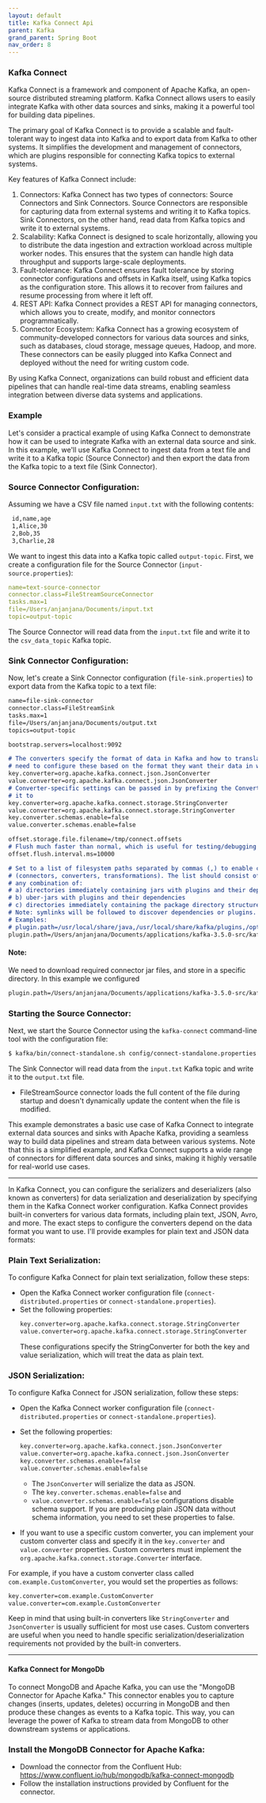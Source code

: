 ```yaml
---
layout: default
title: Kafka Connect Api
parent: Kafka
grand_parent: Spring Boot
nav_order: 8
---
```

### Kafka Connect
Kafka Connect is a framework and component of Apache Kafka, an open-source distributed streaming platform. Kafka Connect allows users to easily integrate Kafka with other data sources and sinks, making it a powerful tool for building data pipelines.

The primary goal of Kafka Connect is to provide a scalable and fault-tolerant way to ingest data into Kafka and to export data from Kafka to other systems. It simplifies the development and management of connectors, which are plugins responsible for connecting Kafka topics to external systems.

Key features of Kafka Connect include:
1. Connectors: Kafka Connect has two types of connectors: Source Connectors and Sink Connectors. Source Connectors are responsible for capturing data from external systems and writing it to Kafka topics. Sink Connectors, on the other hand, read data from Kafka topics and write it to external systems.
2. Scalability: Kafka Connect is designed to scale horizontally, allowing you to distribute the data ingestion and extraction workload across multiple worker nodes. This ensures that the system can handle high data throughput and supports large-scale deployments.
3. Fault-tolerance: Kafka Connect ensures fault tolerance by storing connector configurations and offsets in Kafka itself, using Kafka topics as the configuration store. This allows it to recover from failures and resume processing from where it left off.
4. REST API: Kafka Connect provides a REST API for managing connectors, which allows you to create, modify, and monitor connectors programmatically.
5. Connector Ecosystem: Kafka Connect has a growing ecosystem of community-developed connectors for various data sources and sinks, such as databases, cloud storage, message queues, Hadoop, and more. These connectors can be easily plugged into Kafka Connect and deployed without the need for writing custom code.

By using Kafka Connect, organizations can build robust and efficient data pipelines that can handle real-time data streams, enabling seamless integration between diverse data systems and applications.

### Example
Let's consider a practical example of using Kafka Connect to demonstrate how it can be used to integrate Kafka with an external data source and sink. In this example, we'll use Kafka Connect to ingest data from a text file and write it to a Kafka topic (Source Connector) and then export the data from the Kafka topic to a text file (Sink Connector).
### Source Connector Configuration:
   Assuming we have a CSV file named `input.txt` with the following contents:
   ```markdown
    id,name,age
    1,Alice,30
    2,Bob,35
    3,Charlie,28
   ```
We want to ingest this data into a Kafka topic called `output-topic`.
First, we create a configuration file for the Source Connector (`input-source.properties`):
```yml
name=text-source-connector
connector.class=FileStreamSourceConnector
tasks.max=1
file=/Users/anjanjana/Documents/input.txt
topic=output-topic
```

The Source Connector will read data from the `input.txt` file and write it to the `csv_data_topic` Kafka topic.
### Sink Connector Configuration:
Now, let's create a Sink Connector configuration (`file-sink.properties`) to export data from the Kafka topic to a text file:
```markdown
name=file-sink-connector
connector.class=FileStreamSink
tasks.max=1
file=/Users/anjanjana/Documents/output.txt
topics=output-topic
```

```markdown
bootstrap.servers=localhost:9092

# The converters specify the format of data in Kafka and how to translate it into Connect data. Every Connect user will
# need to configure these based on the format they want their data in when loaded from or stored into Kafka
key.converter=org.apache.kafka.connect.json.JsonConverter
value.converter=org.apache.kafka.connect.json.JsonConverter
# Converter-specific settings can be passed in by prefixing the Converter's setting with the converter we want to apply
# it to
key.converter=org.apache.kafka.connect.storage.StringConverter
value.converter=org.apache.kafka.connect.storage.StringConverter
key.converter.schemas.enable=false
value.converter.schemas.enable=false

offset.storage.file.filename=/tmp/connect.offsets
# Flush much faster than normal, which is useful for testing/debugging
offset.flush.interval.ms=10000

# Set to a list of filesystem paths separated by commas (,) to enable class loading isolation for plugins
# (connectors, converters, transformations). The list should consist of top level directories that include 
# any combination of: 
# a) directories immediately containing jars with plugins and their dependencies
# b) uber-jars with plugins and their dependencies
# c) directories immediately containing the package directory structure of classes of plugins and their dependencies
# Note: symlinks will be followed to discover dependencies or plugins.
# Examples: 
# plugin.path=/usr/local/share/java,/usr/local/share/kafka/plugins,/opt/connectors,
plugin.path=/Users/anjanjana/Documents/applications/kafka-3.5.0-src/kafka-plugins/libs,
```
#### Note:
We need to download required connector jar files, and store in a specific directory. 
In this example we configured
```markdown
plugin.path=/Users/anjanjana/Documents/applications/kafka-3.5.0-src/kafka-plugins/libs,
```
### Starting the Source Connector:
Next, we start the Source Connector using the `kafka-connect` command-line tool with the configuration file:
```markdown
$ kafka/bin/connect-standalone.sh config/connect-standalone.properties config/input-source.properties config/file-sink.properties
```

The Sink Connector will read data from the `input.txt` Kafka topic and write it to the `output.txt` file.

* FileStreamSource connector loads the full content of the file during startup and doesn't dynamically update the content when the file is modified.

This example demonstrates a basic use case of Kafka Connect to integrate external data sources and sinks with Apache Kafka, providing a seamless way to build data pipelines and stream data between various systems. Note that this is a simplified example, and Kafka Connect supports a wide range of connectors for different data sources and sinks, making it highly versatile for real-world use cases.

---
In Kafka Connect, you can configure the serializers and deserializers (also known as converters) for data serialization and deserialization by specifying them in the Kafka Connect worker configuration. Kafka Connect provides built-in converters for various data formats, including plain text, JSON, Avro, and more. The exact steps to configure the converters depend on the data format you want to use. I'll provide examples for plain text and JSON data formats:

### Plain Text Serialization:
To configure Kafka Connect for plain text serialization, follow these steps:
* Open the Kafka Connect worker configuration file (`connect-distributed.properties` or `connect-standalone.properties`).
* Set the following properties:
    ```markdown
    key.converter=org.apache.kafka.connect.storage.StringConverter
    value.converter=org.apache.kafka.connect.storage.StringConverter
   ```
  These configurations specify the StringConverter for both the key and value serialization, which will treat the data as plain text.
### JSON Serialization:
To configure Kafka Connect for JSON serialization, follow these steps:
* Open the Kafka Connect worker configuration file (`connect-distributed.properties` or `connect-standalone.properties`).
* Set the following properties:
    ```markdown
    key.converter=org.apache.kafka.connect.json.JsonConverter
    value.converter=org.apache.kafka.connect.json.JsonConverter
    key.converter.schemas.enable=false
    value.converter.schemas.enable=false
   ```
    * The `JsonConverter` will serialize the data as JSON.
    * The `key.converter.schemas.enable=false` and 
    * `value.converter.schemas.enable=false` configurations disable schema support. If you are producing plain JSON data without schema information, you need to set these properties to false.

* If you want to use a specific custom converter, you can implement your custom converter class and specify it in the `key.converter` and `value.converter` properties. Custom converters must implement the `org.apache.kafka.connect.storage.Converter` interface.

For example, if you have a custom converter class called `com.example.CustomConverter`, you would set the properties as follows:
```markdown
key.converter=com.example.CustomConverter
value.converter=com.example.CustomConverter
```
Keep in mind that using built-in converters like `StringConverter` and `JsonConverter` is usually sufficient for most use cases. Custom converters are useful when you need to handle specific serialization/deserialization requirements not provided by the built-in converters.

---
#### Kafka Connect for MongoDb
To connect MongoDB and Apache Kafka, you can use the "MongoDB Connector for Apache Kafka." This connector enables you to capture changes (inserts, updates, deletes) occurring in MongoDB and then produce these changes as events to a Kafka topic. This way, you can leverage the power of Kafka to stream data from MongoDB to other downstream systems or applications.

### Install the MongoDB Connector for Apache Kafka:
* Download the connector from the Confluent Hub: https://www.confluent.io/hub/mongodb/kafka-connect-mongodb
* Follow the installation instructions provided by Confluent for the connector.








